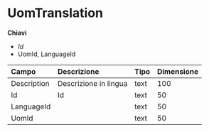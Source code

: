 # UomTranslation

  
 **Chiavi**

* _Id_
* UomId, LanguageId

| Campo | Descrizione | Tipo | Dimensione |
| :--- | :--- | :--- | :--- |
| Description | Descrizione in lingua | text | 100 |
| Id | Id | text | 50 |
| LanguageId |  | text | 50 |
| UomId |  | text | 50 |

